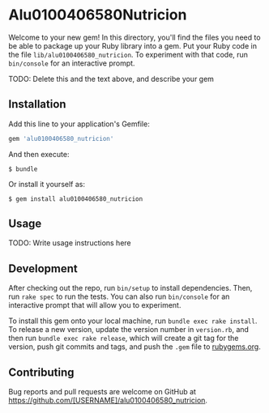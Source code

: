 # Alu0100406580Nutricion

Welcome to your new gem! In this directory, you'll find the files you need to be able to package up your Ruby library into a gem. Put your Ruby code in the file `lib/alu0100406580_nutricion`. To experiment with that code, run `bin/console` for an interactive prompt.

TODO: Delete this and the text above, and describe your gem

## Installation

Add this line to your application's Gemfile:

```ruby
gem 'alu0100406580_nutricion'
```

And then execute:

    $ bundle

Or install it yourself as:

    $ gem install alu0100406580_nutricion

## Usage

TODO: Write usage instructions here

## Development

After checking out the repo, run `bin/setup` to install dependencies. Then, run `rake spec` to run the tests. You can also run `bin/console` for an interactive prompt that will allow you to experiment.

To install this gem onto your local machine, run `bundle exec rake install`. To release a new version, update the version number in `version.rb`, and then run `bundle exec rake release`, which will create a git tag for the version, push git commits and tags, and push the `.gem` file to [rubygems.org](https://rubygems.org).

## Contributing

Bug reports and pull requests are welcome on GitHub at https://github.com/[USERNAME]/alu0100406580_nutricion.
